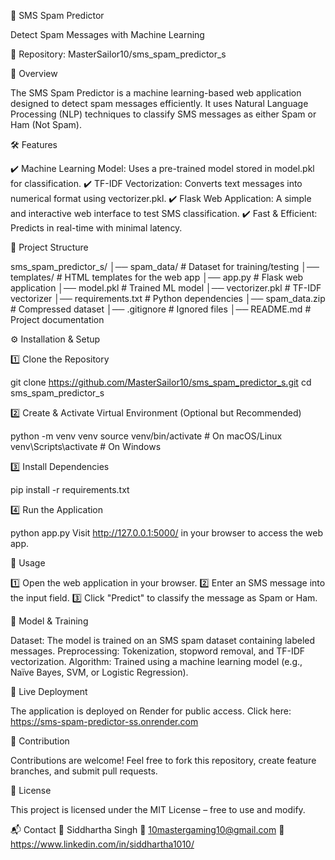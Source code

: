 📩 SMS Spam Predictor

Detect Spam Messages with Machine Learning

🔗 Repository: MasterSailor10/sms_spam_predictor_s

🚀 Overview

The SMS Spam Predictor is a machine learning-based web application designed to detect spam messages efficiently. It uses Natural Language Processing (NLP) techniques to classify SMS messages as either Spam or Ham (Not Spam).

🛠️ Features

✔️ Machine Learning Model: Uses a pre-trained model stored in model.pkl for classification. ✔️ TF-IDF Vectorization: Converts text messages into numerical format using vectorizer.pkl. ✔️ Flask Web Application: A simple and interactive web interface to test SMS classification. ✔️ Fast & Efficient: Predicts in real-time with minimal latency.

📂 Project Structure

sms_spam_predictor_s/ │── spam_data/ # Dataset for training/testing
│── templates/ # HTML templates for the web app
│── app.py # Flask web application
│── model.pkl # Trained ML model
│── vectorizer.pkl # TF-IDF vectorizer
│── requirements.txt # Python dependencies
│── spam_data.zip # Compressed dataset
│── .gitignore # Ignored files
│── README.md # Project documentation

⚙️ Installation & Setup

1️⃣ Clone the Repository

git clone https://github.com/MasterSailor10/sms_spam_predictor_s.git cd sms_spam_predictor_s

2️⃣ Create & Activate Virtual Environment (Optional but Recommended)

python -m venv venv source venv/bin/activate # On macOS/Linux venv\Scripts\activate # On Windows

3️⃣ Install Dependencies

pip install -r requirements.txt

4️⃣ Run the Application

python app.py Visit http://127.0.0.1:5000/ in your browser to access the web app.

🧪 Usage

1️⃣ Open the web application in your browser. 2️⃣ Enter an SMS message into the input field. 3️⃣ Click "Predict" to classify the message as Spam or Ham.

🎯 Model & Training

Dataset: The model is trained on an SMS spam dataset containing labeled messages. Preprocessing: Tokenization, stopword removal, and TF-IDF vectorization. Algorithm: Trained using a machine learning model (e.g., Naïve Bayes, SVM, or Logistic Regression).

🔗 Live Deployment

The application is deployed on Render for public access. Click here: https://sms-spam-predictor-ss.onrender.com

🤝 Contribution

Contributions are welcome! Feel free to fork this repository, create feature branches, and submit pull requests.

📜 License

This project is licensed under the MIT License – free to use and modify.

📬 Contact 👤 Siddhartha Singh 📧 10mastergaming10@gmail.com 🔗 https://www.linkedin.com/in/siddhartha1010/
